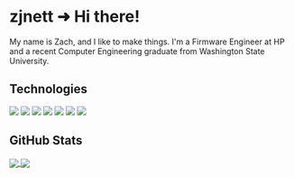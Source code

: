 # zjnett ➜ Hi there!

My name is Zach, and I like to make things. I'm a Firmware Engineer at HP and a recent Computer Engineering graduate from Washington State University.

## Technologies

![](https://img.shields.io/badge/OS-macOS-informational?style=flat&logo=apple&logoColor=white&color=37dbc5)
![](https://img.shields.io/badge/Editor-VSCode-informational?style=flat&logo=visual-studio-code&logoColor=white&color=37dbc5)
![](https://img.shields.io/badge/Editor-vim-informational?style=flat&logo=vim&logoColor=white&color=37dbc5)
![](https://img.shields.io/badge/Code-C/C++-informational?style=flat&logo=C&logoColor=white&color=37dbc5)
![](https://img.shields.io/badge/Code-Python-informational?style=flat&logo=python&logoColor=white&color=37dbc5)
![](https://img.shields.io/badge/Code-Assembly-informational?style=flat&logo=chip&logoColor=white&color=37dbc5)
![](https://img.shields.io/badge/Shell-zsh-informational?style=flat&logo=gnu-bash&logoColor=white&color=37dbc5)

## GitHub Stats

<a href="">
  <img align="center" src="https://github-readme-stats.vercel.app/api?username=zjnett&show_icons=true&theme=dracula"/>
</a>

<a href="">
  <img align="center" src="https://github-readme-stats.vercel.app/api/top-langs/?username=zjnett&show_icons=true&theme=dracula"/>
</a>

<!-- Inspiration goes to https://github.com/MartinHeinz/MartinHeinz/blob/master/README.md--->
